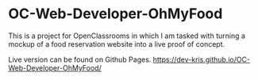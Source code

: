 # OC-Web-Developer-OhMyFood
This is a project for OpenClassrooms in which I am tasked with turning a mockup of a food reservation website into a live proof of concept. 

Live version can be found on Github Pages. https://dev-kris.github.io/OC-Web-Developer-OhMyFood/